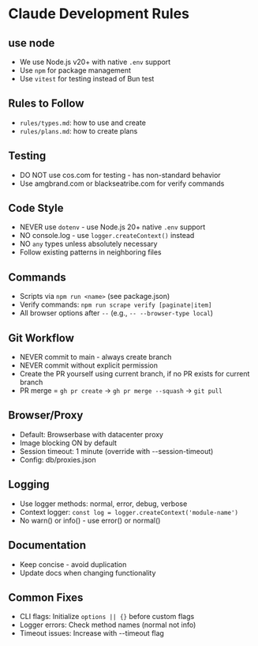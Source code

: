 # Claude Development Rules

## use node
- We use Node.js v20+ with native `.env` support
- Use `npm` for package management
- Use `vitest` for testing instead of Bun test

## Rules to Follow
- `rules/types.md`: how to use and create
- `rules/plans.md`: how to create plans

## Testing
- DO NOT use cos.com for testing - has non-standard behavior
- Use amgbrand.com or blackseatribe.com for verify commands

## Code Style
- NEVER use `dotenv` - use Node.js 20+ native `.env` support
- NO console.log - use `logger.createContext()` instead
- NO `any` types unless absolutely necessary
- Follow existing patterns in neighboring files

## Commands
- Scripts via `npm run <name>` (see package.json)
- Verify commands: `npm run scrape verify [paginate|item]`
- All browser options after `--` (e.g., `-- --browser-type local`)

## Git Workflow
- NEVER commit to main - always create branch
- NEVER commit without explicit permission
- Create the PR yourself using current branch, if no PR exists for current branch
- PR merge = `gh pr create` → `gh pr merge --squash` → `git pull`

## Browser/Proxy
- Default: Browserbase with datacenter proxy
- Image blocking ON by default
- Session timeout: 1 minute (override with --session-timeout)
- Config: db/proxies.json

## Logging
- Use logger methods: normal, error, debug, verbose
- Context logger: `const log = logger.createContext('module-name')`
- No warn() or info() - use error() or normal()

## Documentation
- Keep concise - avoid duplication
- Update docs when changing functionality

## Common Fixes
- CLI flags: Initialize `options || {}` before custom flags
- Logger errors: Check method names (normal not info)
- Timeout issues: Increase with --timeout flag
